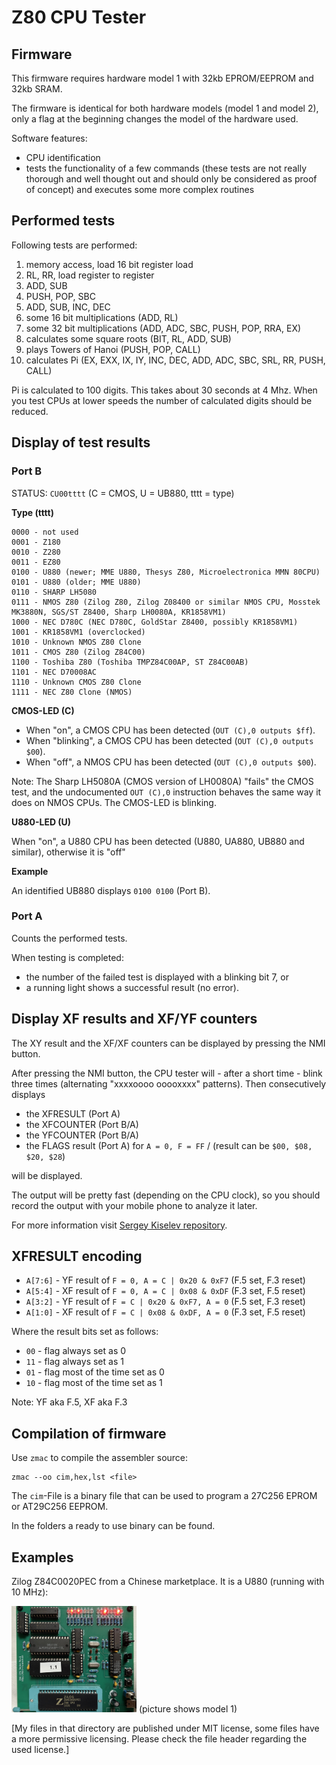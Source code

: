 # Z80 CPU Tester

## Firmware

This firmware requires hardware model 1 with 32kb EPROM/EEPROM and 32kb SRAM.

The firmware is identical for both hardware models (model 1 and model 2), only a flag at the beginning changes the model of the hardware used.

Software features:
- CPU identification
- tests the functionality of a few commands (these tests are not really thorough and well thought out and should only be considered as proof of concept) and executes some more complex routines

## Performed tests

Following tests are performed:
1. memory access, load 16 bit register load
2. RL, RR, load register to register
3. ADD, SUB
4. PUSH, POP, SBC
5. ADD, SUB, INC, DEC
6. some 16 bit multiplications (ADD, RL)
7. some 32 bit multiplications (ADD, ADC, SBC, PUSH, POP, RRA, EX)
8. calculates some square roots (BIT, RL, ADD, SUB)
9. plays Towers of Hanoi (PUSH, POP, CALL)
10. calculates Pi (EX, EXX, IX, IY, INC, DEC, ADD, ADC, SBC, SRL, RR, PUSH, CALL)

Pi is calculated to 100 digits. This takes about 30 seconds at 4 Mhz.
When you test CPUs at lower speeds the number of calculated digits
should be reduced.

## Display of test results

### Port B

STATUS: `CU00tttt` (C = CMOS, U = UB880, tttt = type)

**Type (tttt)**
```
0000 - not used
0001 - Z180
0010 - Z280
0011 - EZ80 
0100 - U880 (newer; MME U880, Thesys Z80, Microelectronica MMN 80CPU)
0101 - U880 (older; MME U880)
0110 - SHARP LH5080
0111 - NMOS Z80 (Zilog Z80, Zilog Z08400 or similar NMOS CPU, Mosstek MK3880N, SGS/ST Z8400, Sharp LH0080A, KR1858VM1)
1000 - NEC D780C (NEC D780C, GoldStar Z8400, possibly KR1858VM1)
1001 - KR1858VM1 (overclocked)
1010 - Unknown NMOS Z80 Clone
1011 - CMOS Z80 (Zilog Z84C00)
1100 - Toshiba Z80 (Toshiba TMPZ84C00AP, ST Z84C00AB)
1101 - NEC D70008AC
1110 - Unknown CMOS Z80 Clone
1111 - NEC Z80 Clone (NMOS)
```

**CMOS-LED (C)**

* When "on", a CMOS CPU has been detected (`OUT (C),0 outputs $ff`).
* When "blinking", a CMOS CPU has been detected (`OUT (C),0 outputs $00`).
* When "off", a NMOS CPU has been detected (`OUT (C),0 outputs $00`).

Note: The Sharp LH5080A (CMOS version of LH0080A) "fails" the CMOS test, and the undocumented `OUT (C),0` instruction behaves the same way it does on NMOS CPUs. The CMOS-LED is blinking.

**U880-LED (U)**

When "on", a U880 CPU has been detected (U880, UA880, UB880 and similar), otherwise it is "off"
 
**Example**

An identified UB880 displays `0100 0100` (Port B).


### Port A

Counts the performed tests.

When testing is completed:
- the number of the failed test is displayed with a blinking bit 7, or 
- a running light shows a successful result (no error).

## Display XF results and XF/YF counters

The XY result and the XF/XF counters can be displayed by pressing the NMI button.

After pressing the NMI button, the CPU tester will - after a short time - blink three times (alternating "xxxxoooo ooooxxxx" patterns).
Then consecutively displays

- the XFRESULT (Port A)
- the XFCOUNTER (Port B/A)
- the YFCOUNTER (Port B/A)
- the FLAGS result (Port A) for `A = 0, F = FF` / (result can be `$00, $08, $20, $28`)

will be displayed.

The output will be pretty fast (depending on the CPU clock), so you should record the output with your mobile phone to analyze it later.

For more information visit [Sergey Kiselev repository](https://github.com/skiselev/z80-tests/blob/main/Results.md).

## XFRESULT encoding

- `A[7:6]` - YF result of `F = 0, A = C | 0x20 & 0xF7` (F.5 set, F.3 reset)
- `A[5:4]` - XF result of `F = 0, A = C | 0x08 & 0xDF` (F.3 set, F.5 reset)
- `A[3:2]` - YF result of `F = C | 0x20 & 0xF7, A = 0` (F.5 set, F.3 reset)
- `A[1:0]` - XF result of `F = C | 0x08 & 0xDF, A = 0` (F.3 set, F.5 reset)

Where the result bits set as follows:
- `00` - flag always set as 0
- `11` - flag always set as 1
- `01` - flag most of the time set as 0
- `10` - flag most of the time set as 1

Note: YF aka F.5, XF aka F.3

## Compilation of firmware

Use `zmac` to compile the assembler source:
```
zmac --oo cim,hex,lst <file>
```
The `cim`-File is a binary file that can be used to program a 27C256 EPROM or AT29C256 EEPROM.

In the folders a ready to use binary can be found.

## Examples

Zilog Z84C0020PEC from a Chinese marketplace. It is a U880 (running with 10 MHz):

<img src="/_pictures/Fake Zilog Z84C0020PEC - U880.jpg" width="200">
(picture shows model 1)

[My files in that directory are published under MIT license, some files have a more permissive licensing.
Please check the file header regarding the used license.]

